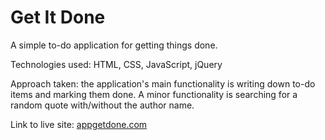 # Get It Done 

A simple to-do application for getting things done.

Technologies used: HTML, CSS, JavaScript, jQuery

Approach taken: the application's main functionality is writing down to-do items and marking them done. A minor functionality is searching for a random quote with/without the author name.

Link to live site: [appgetdone.com](https://trungpham10.github.io/get-it-done-app/)
